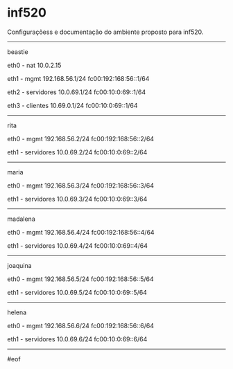 # inf520

Configuraçõess e documentação do ambiente proposto para inf520.

-----------------------------------------------------------------------

beastie

eth0 - nat
10.0.2.15

eth1 - mgmt
192.168.56.1/24
fc00:192:168:56::1/64

eth2 - servidores
10.0.69.1/24
fc00:10:0:69::1/64

eth3 - clientes
10.69.0.1/24
fc00:10:0:69::1/64

-----------------------------------------------------------------------

rita

eth0 - mgmt
192.168.56.2/24
fc00:192:168:56::2/64

eth1 - servidores
10.0.69.2/24
fc00:10:0:69::2/64

-----------------------------------------------------------------------

maria

eth0 - mgmt
192.168.56.3/24
fc00:192:168:56::3/64

eth1 - servidores
10.0.69.3/24
fc00:10:0:69::3/64

-----------------------------------------------------------------------

madalena

eth0 - mgmt
192.168.56.4/24
fc00:192:168:56::4/64

eth1 - servidores
10.0.69.4/24
fc00:10:0:69::4/64

-----------------------------------------------------------------------

joaquina

eth0 - mgmt
192.168.56.5/24
fc00:192:168:56::5/64

eth1 - servidores
10.0.69.5/24
fc00:10:0:69::5/64

-----------------------------------------------------------------------

helena

eth0 - mgmt
192.168.56.6/24
fc00:192:168:56::6/64

eth1 - servidores
10.0.69.6/24
fc00:10:0:69::6/64

-----------------------------------------------------------------------

#eof
